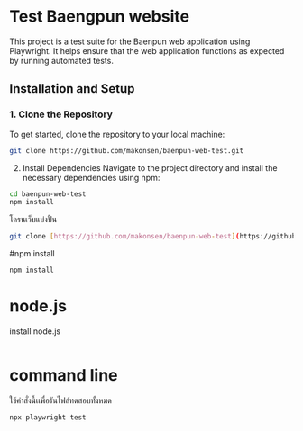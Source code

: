 # Test Baengpun website
This project is a test suite for the Baenpun web application using Playwright. It helps ensure that the web application functions as expected by running automated tests.

## Installation and Setup

### 1. Clone the Repository
To get started, clone the repository to your local machine:
```bash
git clone https://github.com/makonsen/baenpun-web-test.git
```

2. Install Dependencies
Navigate to the project directory and install the necessary dependencies using npm:
```bash
cd baenpun-web-test
npm install
```

โครนเว็บแบ่งปั๋น
```bash
git clone [https://github.com/makonsen/baenpun-web-test](https://github.com/padillareyj/baengpun-web)
```

#npm install

```bash
npm install
```

# node.js
install node.js
```bash

```

# command line

ใช้คำสั่งนี้เเพื่อรันไฟล์ทดสอบทั้งหมด
```bash
npx playwright test
```
